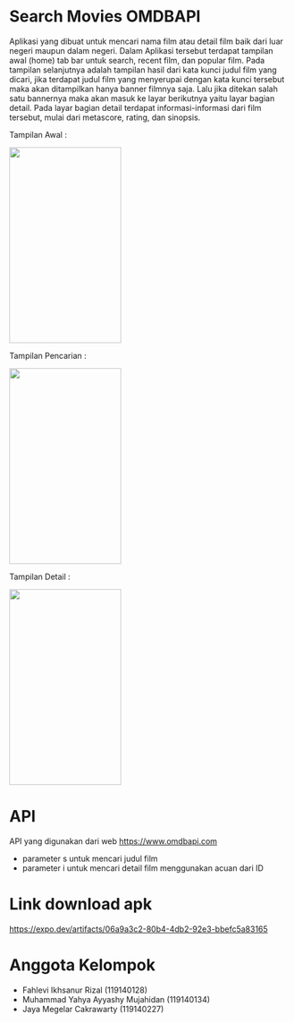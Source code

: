 # Search Movies OMDBAPI
Aplikasi yang dibuat untuk mencari nama film atau detail film baik dari luar negeri maupun dalam negeri. Dalam Aplikasi tersebut terdapat tampilan awal (home) tab bar untuk search, recent film, dan popular film. Pada tampilan selanjutnya adalah tampilan hasil dari kata kunci judul film yang dicari, jika terdapat judul film yang menyerupai dengan kata kunci tersebut maka akan ditampilkan hanya banner filmnya saja. Lalu jika ditekan salah satu bannernya maka akan masuk ke layar berikutnya yaitu layar bagian detail. Pada layar bagian detail terdapat informasi-informasi dari film tersebut, mulai dari metascore, rating, dan sinopsis.

Tampilan Awal :

<img src="https://user-images.githubusercontent.com/101730990/170901633-7562039b-b769-4268-ac9f-863e60e9ff9a.jpeg" width="200" height="350">

Tampilan Pencarian :

<img src="https://user-images.githubusercontent.com/101730990/170902765-cb7f4bc8-5e9b-4371-9706-0663496200b9.jpeg" width="200" height="350">

Tampilan Detail :

<img src="https://user-images.githubusercontent.com/101730990/170902875-7e7ad286-8022-44d9-abc9-2aa9bb23cfd5.jpeg" width="200" height="350">

# API
API yang digunakan dari web https://www.omdbapi.com
- parameter s untuk mencari judul film
- parameter i untuk mencari detail film menggunakan acuan dari ID

# Link download apk 
https://expo.dev/artifacts/06a9a3c2-80b4-4db2-92e3-bbefc5a83165

# Anggota Kelompok 
- Fahlevi Ikhsanur Rizal (119140128)
- Muhammad Yahya Ayyashy Mujahidan (119140134)
- Jaya Megelar Cakrawarty (119140227)
